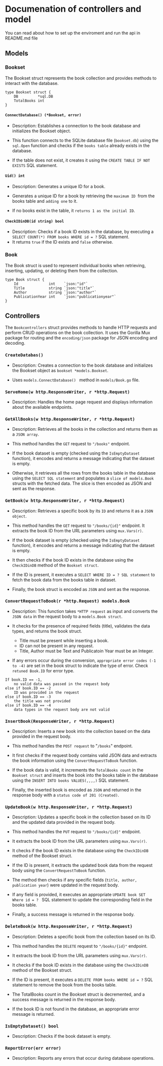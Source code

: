 # Documenation of controllers and model
You can read about how to set up the enviroment and run the api in README.md file

## **Models**

### **Bookset** 
The Bookset struct represents the book collection and provides methods to interact with the database.

```
type Bookset struct {
	DB         *sql.DB
	TotalBooks int
}
```

#### `ConnectDatabase() (*Bookset, error)`
- Description: Establishes a connection to the book database and initializes the Bookset object.

- This function connects to the SQLite database file (`bookset.db`) using the `sql.Open` function and checks if the `books table` already exists in the database. 
- If the table does not exist, it creates it using the `CREATE TABLE IF NOT EXISTS` SQL statement.

#### `Uid() int`
- Description: Generates a unique ID for a book.

- Generates a unique ID for a book by retrieving the `maximum ID `from the books table and `adding one` to it. 
- If no books exist in the table, it `returns 1 as the initial ID`. 

#### `CheckIDinDB(id string) bool`
- Description: Checks if a book ID exists in the database, by executing a `SELECT COUNT(*) FROM books WHERE id = ?` SQL statement. 
- It returns `true` if the ID exists and `false` otherwise.

### **Book**
The Book struct is used to represent individual books when retrieving, inserting, updating, or deleting them from the collection.
```
type Book struct {
	Id              int    `json:"id"`
	Title           string `json:"title"`
	Author          string `json:"author"`
	PublicationYear int    `json:"publicationyear"`
}
```
## **Controllers**

The `Bookcontrollers` struct provides methods to handle HTTP requests and perform CRUD operations on the book collection. It uses the Gorilla Mux package for routing and the `encoding/json` package for JSON encoding and decoding.

### `CreateDatabas()`
- Description: Creates a connection to the book database and initializes the Bookset object as `bookset *models.Bookset`. 

- Uses `models.ConnectDatabase() ` method in `models/Book.go` file. 

### `ServeHome(w http.ResponseWriter, r *http.Request)`
- Description: Handles the home page request and displays information about the available endpoints.

### `GetAllBooks(w http.ResponseWriter, r *http.Request)`

- Description: Retrieves all the books in the collection and returns them as a `JSON array`.

- This method handles the `GET` request to `"/books"` endpoint. 

- If the book dataset is empty (checked using the `IsEmptyDataset` function), it encodes and returns a message indicating that the dataset is empty.
- Otherwise, it retrieves all the rows from the books table in the database using the `SELECT SQL statement` and populates a `slice of models.Book` structs with the fetched data. The slice is then encoded as JSON and sent as the response.


### `GetBook(w http.ResponseWriter, r *http.Request)`
- Description: Retrieves a specific book by its `ID` and returns it as a `JSON object`.

- This method handles the `GET` request to `"/books/{id}"` endpoint. It extracts the book ID from the URL parameters using `mux.Vars(r)`. 

- If the book dataset is empty (checked using the `IsEmptyDataset` function), it encodes and returns a message indicating that the dataset is empty. 

- It then checks if the book ID exists in the database using the `CheckIDinDB` method of the `Bookset struct`. 

- If the ID is present, it executes a `SELECT WHERE ID = ? SQL statement` to fetch the book data from the books table in dataset.

- Finally, the book struct is encoded as `JSON` and sent as the response.

### `ConvertRequestToBook(r *http.Request) models.Book`
- Description: This function takes `*HTTP request` as input and converts the `JSON data` in the request body to a `models.Book struct`. 

- It checks for the presence of required fields (title), validates the data types, and returns the book struct. 

    - Title must be present while inserting a book. 
    - ID can not be present in any request. 
    - Title, Author must be Text and Publicatoin Year must be an Integer.

- If any errors occur during the conversion, `appropriate error codes (-1 to -4)` are set in the book struct to indicate the type of error. Check `retuned Book.ID` for error type.
```
If book.ID == -1, 
    no valid data was passed in the request body
else if book.ID == -2
    ID was provided in the request
else if book.ID == -3   
    the title was not provided
else if book.ID == -4 
    data types in the request body are not valid
```
### `InsertBook(ResponseWriter, r *http.Request)`

- Description: Inserts a new book into the collection based on the data provided in the request body.

- This method handles the `POST request` to "`/books`" endpoint. 
- It first checks if the request body contains valid JSON data and extracts the book information using the `ConvertRequestToBook` function. 
- If the book data is valid, it increments the `TotalBooks count` in the `Bookset struct` and inserts the book into the books table in the database using the `INSERT INTO books VALUES(,,,,)` SQL statement. 
- Finally, the inserted book is encoded as `JSON` and returned in the response body with a `status code of 201 (Created)`.


### `UpdateBook(w http.ResponseWriter, r *http.Request)`
- Description: Updates a specific book in the collection based on its ID and the updated data provided in the request body.

- This method handles the `PUT` request to `"/books/{id}"` endpoint. 
- It extracts the book ID from the URL parameters using `mux.Vars(r)`. 
- It checks if the book ID exists in the database using the `CheckIDinDB` method of the Bookset struct. 
- If the ID is present, it extracts the updated book data from the request body using the `ConvertRequestToBook` function.

- The method then checks if any specific fields (`title, author, publication year`) were updated in the request body. 
- If any field is provided, it executes an appropriate `UPDATE book SET  Where id = ? ` SQL statement to update the corresponding field in the books table.
- Finally, a success message is returned in the response body.

### `DeleteBook(w http.ResponseWriter, r *http.Request)`
- Description: Deletes a specific book from the collection based on its ID.

- This method handles the `DELETE` request to `"/books/{id}"` endpoint. 
- It extracts the book ID from the URL parameters using `mux.Vars(r)`. 
- It checks if the book ID exists in the database using the `CheckIDinDB` method of the Bookset struct. 
- If the ID is present, it executes a `DELETE FROM books WHERE id = ?` SQL statement to remove the book from the books table. 
- The TotalBooks count in the Bookset struct is decremented, and a success message is returned in the response body. 
- If the book ID is not found in the database, an appropriate error message is returned.

### `IsEmptyDataset() bool`
- Description: Checks if the book dataset is empty.

### `ReportError(err error)`
- Description: Reports any errors that occur during database operations.